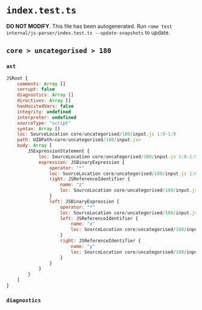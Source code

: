 # `index.test.ts`

**DO NOT MODIFY**. This file has been autogenerated. Run `rome test internal/js-parser/index.test.ts --update-snapshots` to update.

## `core > uncategorised > 180`

### `ast`

```javascript
JSRoot {
	comments: Array []
	corrupt: false
	diagnostics: Array []
	directives: Array []
	hasHoistedVars: false
	integrity: undefined
	interpreter: undefined
	sourceType: "script"
	syntax: Array []
	loc: SourceLocation core/uncategorised/180/input.js 1:0-1:9
	path: UIDPath<core/uncategorised/180/input.js>
	body: Array [
		JSExpressionStatement {
			loc: SourceLocation core/uncategorised/180/input.js 1:0-1:9
			expression: JSBinaryExpression {
				operator: "*"
				loc: SourceLocation core/uncategorised/180/input.js 1:0-1:9
				right: JSReferenceIdentifier {
					name: "z"
					loc: SourceLocation core/uncategorised/180/input.js 1:8-1:9 (z)
				}
				left: JSBinaryExpression {
					operator: "*"
					loc: SourceLocation core/uncategorised/180/input.js 1:0-1:5
					left: JSReferenceIdentifier {
						name: "x"
						loc: SourceLocation core/uncategorised/180/input.js 1:0-1:1 (x)
					}
					right: JSReferenceIdentifier {
						name: "y"
						loc: SourceLocation core/uncategorised/180/input.js 1:4-1:5 (y)
					}
				}
			}
		}
	]
}
```

### `diagnostics`

```

```
